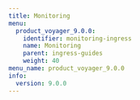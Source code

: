 ```yaml
---
title: Monitoring
menu:
  product_voyager_9.0.0:
    identifier: monitoring-ingress
    name: Monitoring
    parent: ingress-guides
    weight: 40
menu_name: product_voyager_9.0.0
info:
  version: 9.0.0
---
```


